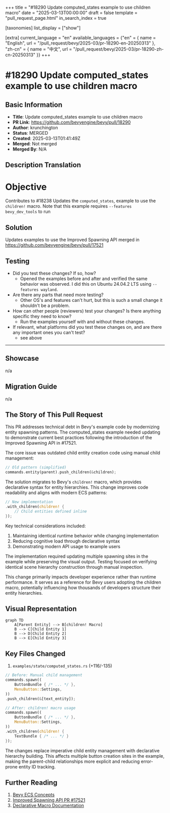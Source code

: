 +++
title = "#18290 Update computed_states example to use children macro"
date = "2025-03-13T00:00:00"
draft = false
template = "pull_request_page.html"
in_search_index = true

[taxonomies]
list_display = ["show"]

[extra]
current_language = "en"
available_languages = {"en" = { name = "English", url = "/pull_request/bevy/2025-03/pr-18290-en-20250313" }, "zh-cn" = { name = "中文", url = "/pull_request/bevy/2025-03/pr-18290-zh-cn-20250313" }}
+++

# #18290 Update computed_states example to use children macro

## Basic Information
- **Title**: Update computed_states example to use children macro
- **PR Link**: https://github.com/bevyengine/bevy/pull/18290
- **Author**: krunchington
- **Status**: MERGED
- **Created**: 2025-03-13T01:41:49Z
- **Merged**: Not merged
- **Merged By**: N/A

## Description Translation
# Objective

Contributes to #18238 
Updates the `computed_states`, example to use the `children!` macro.  Note that this example requires `--features bevy_dev_tools` to run

## Solution

Updates examples to use the Improved Spawning API merged in https://github.com/bevyengine/bevy/pull/17521

## Testing

- Did you test these changes? If so, how?
  - Opened the examples before and after and verified the same behavior was observed.  I did this on Ubuntu 24.04.2 LTS using `--features wayland`.
- Are there any parts that need more testing?
  - Other OS's and features can't hurt, but this is such a small change it shouldn't be a problem.
- How can other people (reviewers) test your changes? Is there anything specific they need to know?
  - Run the examples yourself with and without these changes.
- If relevant, what platforms did you test these changes on, and are there any important ones you can't test?
  - see above

---

## Showcase

n/a

## Migration Guide

n/a

## The Story of This Pull Request

This PR addresses technical debt in Bevy's example code by modernizing entity spawning patterns. The computed_states example needed updating to demonstrate current best practices following the introduction of the Improved Spawning API in #17521.

The core issue was outdated child entity creation code using manual child management:

```rust
// Old pattern (simplified)
commands.entity(parent).push_children(&children);
```

The solution migrates to Bevy's `children!` macro, which provides declarative syntax for entity hierarchies. This change improves code readability and aligns with modern ECS patterns:

```rust
// New implementation
.with_children(children! {
    // Child entities defined inline
});
```

Key technical considerations included:
1. Maintaining identical runtime behavior while changing implementation
2. Reducing cognitive load through declarative syntax
3. Demonstrating modern API usage to example users

The implementation required updating multiple spawning sites in the example while preserving the visual output. Testing focused on verifying identical scene hierarchy construction through manual inspection.

This change primarily impacts developer experience rather than runtime performance. It serves as a reference for Bevy users adopting the children macro, potentially influencing how thousands of developers structure their entity hierarchies.

## Visual Representation

```mermaid
graph TD
    A[Parent Entity] --> B[children! Macro]
    B --> C[Child Entity 1]
    B --> D[Child Entity 2]
    B --> E[Child Entity 3]
```

## Key Files Changed

1. `examples/state/computed_states.rs` (+116/-135)

```rust
// Before: Manual child management
commands.spawn((
    ButtonBundle { /* ... */ },
    MenuButton::Settings,
))
.push_children(&[text_entity]);

// After: children! macro usage
commands.spawn((
    ButtonBundle { /* ... */ },
    MenuButton::Settings,
))
.with_children(children! {
    TextBundle { /* ... */ }
});
```

The changes replace imperative child entity management with declarative hierarchy building. This affects multiple button creation sites in the example, making the parent-child relationships more explicit and reducing error-prone entity ID tracking.

## Further Reading

1. [Bevy ECS Concepts](https://bevyengine.org/learn/book/ecs/)
2. [Improved Spawning API PR #17521](https://github.com/bevyengine/bevy/pull/17521)
3. [Declarative Macro Documentation](https://doc.rust-lang.org/book/ch19-06-macros.html)